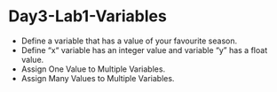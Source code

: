 # Day3-Lab1-Variables

- Define a variable that has a value of your favourite season.
- Define “x“ variable has an integer value and variable “y” has a float value.
- Assign One Value to Multiple Variables.
- Assign Many Values to Multiple Variables.
